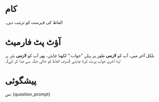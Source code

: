 # کام
الفاظ کی فہرست کو ترتیب دیں۔

# آؤٹ پٹ فارمیٹ
بلکل آخر میں، آپ کو **لازمی** طور پر پہلے "جواب:" لکھنا چاہئے، پھر آپ کو **لازمی** طور پر اپنا آخری جواب پرنٹ کرنا چاہئے (صرف الفاظ کو خالی جگہ سے جدا کر کے)۔

# پیشگوئی
س: {question_prompt}
